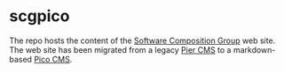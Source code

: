 # scgpico

The repo hosts the content of the [Software Composition Group](http://scg.unibe.ch) web site. The web site has been migrated from a legacy [Pier CMS](https://www.piercms.com) to a markdown-based [Pico CMS](https://picocms.org).

